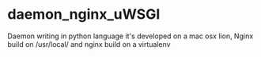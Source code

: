 daemon_nginx_uWSGI
==================

Daemon writing in python language it's developed on a mac osx lion, Nginx build on /usr/local/ and nginx build on a virtualenv
